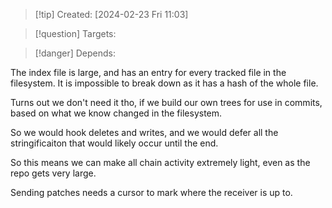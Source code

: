 
>[!tip] Created: [2024-02-23 Fri 11:03]

>[!question] Targets: 

>[!danger] Depends: 

The index file is large, and has an entry for every tracked file in the filesystem.
It is impossible to break down as it has a hash of the whole file.

Turns out we don't need it tho, if we build our own trees for use in commits, based on what we know changed in the filesystem.

So we would hook deletes and writes, and we would defer all the stringificaiton that would likely occur until the end.

So this means we can make all chain activity extremely light, even as the repo gets very large.

Sending patches needs a cursor to mark where the receiver is up to.